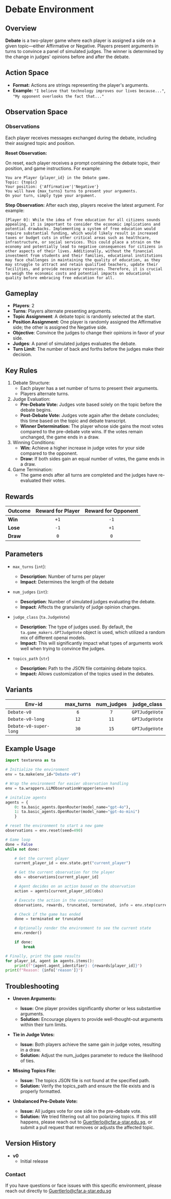 # Debate Environment

## Overview
**Debate** is a two-player game where each player is assigned a side on a given topic—either Affirmative or Negative. Players present arguments in turns to convince a panel of simulated judges. The winner is determined by the change in judges' opinions before and after the debate.

## Action Space
- **Format:** Actions are strings representing the player's arguments.
- **Example:** `"I believe that technology improves our lives because..."`, `"My opponent overlooks the fact that..."`

## Observation Space

### Observations
Each player receives messages exchanged during the debate, including their assigned topic and position.

**Reset Observation:**

On reset, each player receives a prompt containing the debate topic, their position, and game instructions. For example:
```plaintext
You are Player {player_id} in the Debate game.
Topic: {topic}
Your position: {'Affirmative'|'Negative'}
You will have {max_turns} turns to present your arguments.
On your turn, simply type your argument.
```

**Step Observation:**
After each step, players receive the latest argument. For example:
```plaintext
[Player 0]: While the idea of free education for all citizens sounds appealing, it is important to consider the economic implications and potential drawbacks. Implementing a system of free education would require substantial funding, which would likely result in increased taxes or budget cuts in other critical areas such as healthcare, infrastructure, or social services. This could place a strain on the economy and potentially lead to negative consequences for citizens in other aspects of their lives. Additionally, without the financial investment from students and their families, educational institutions may face challenges in maintaining the quality of education, as they may struggle to attract and retain qualified teachers, update their facilities, and provide necessary resources. Therefore, it is crucial to weigh the economic costs and potential impacts on educational quality before embracing free education for all.
```

## Gameplay
- **Players**: 2
- **Turns**: Players alternate presenting arguments.
- **Topic Assignment**: A debate topic is randomly selected at the start.
- **Position Assignment**: One player is randomly assigned the Affirmative side; the other is assigned the Negative side.
- **Objective**: Convince the judges to change their opinions in favor of your side.
- **Judges**: A panel of simulated judges evaluates the debate.
- **Turn Limit**: The number of back and forths before the judges make their decision.

## Key Rules
1. Debate Structure:
    - Each player has a set number of turns to present their arguments.
    - Players alternate turns.
2. Judge Evaluation:
    - **Pre-Debate Vote:** Judges vote based solely on the topic before the debate begins.
    - **Post-Debate Vote:** Judges vote again after the debate concludes; this time based on the topic and debate transcript.
    - **Winner Determination:** The player whose side gains the most votes compared to the pre-debate vote wins. If the votes remain unchanged, the game ends in a draw.
3. Winning Conditions:
    - **Win:** Achieve a higher increase in judge votes for your side compared to the opponent.
    - **Draw:** If both sides gain an equal number of votes, the game ends in a draw.
4. Game Termination:
    - The game ends after all turns are completed and the judges have re-evaluated their votes.

## Rewards
| Outcome          | Reward for Player | Reward for Opponent |
|------------------|:-----------------:|:-------------------:|
| **Win**          | `+1`              | `-1`                |
| **Lose**         | `-1`              | `+1`                |
| **Draw**         | `0`               | `0`                 |

## Parameters
- `max_turns` (`int`):
    - **Description**: Number of turns per player
    - **Impact**: Determines the length of the debate

- `num_judges` (`int`):
    - **Description**: Number of simulated judges evaluating the debate.
    - **Impact**: Affects the granularity of judge opinion changes.

- `judge_class` (`ta.JudgeVote`)
    - **Description**: The type of judges used. By default, the `ta.game_makers.GPTJudgeVote` object is used, which utilized a random mix of different openai models.
    - **Impact:** This will significantly impact what types of arguments work well when trying to convince the judges.

- `topics_path` (`str`)
    - **Description:** Path to the JSON file containing debate topics.
    - **Impact:** Allows customization of the topics used in the debates.

## Variants

| Env-id                   | max_turns | num_judges | judge_class    |
|--------------------------|:---------:|:----------:|:--------------:|
| `Debate-v0`              | `6`       | `7`        | `GPTJudgeVote` |
| `Debate-v0-long`         | `12`      | `11`       | `GPTJudgeVote` |
| `Debate-v0-super-long`   | `30`      | `15`       | `GPTJudgeVote` |


## Example Usage

```python
import textarena as ta

# Initialize the environment
env = ta.make(env_id="Debate-v0")

# Wrap the environment for easier observation handling
env = ta.wrappers.LLMObservationWrapper(env=env)

# initalize agents
agents = {
    0: ta.basic_agents.OpenRouter(model_name="gpt-4o"),
    1: ta.basic_agents.OpenRouter(model_name="gpt-4o-mini")
    }

# reset the environment to start a new game
observations = env.reset(seed=490)

# Game loop
done = False
while not done:

    # Get the current player
    current_player_id = env.state.get("current_player")

    # Get the current observation for the player
    obs = observations[current_player_id]

    # Agent decides on an action based on the observation
    action = agents[current_player_id](obs)

    # Execute the action in the environment
    observations, rewards, truncated, terminated, info = env.step(current_player_id, action)

    # Check if the game has ended
    done = terminated or truncated

    # Optionally render the environment to see the current state
    env.render()

    if done:
        break

# Finally, print the game results
for player_id, agent in agents.items():
    print(f"{agent.agent_identifier}: {rewards[player_id]}")
print(f"Reason: {info['reason']}")
```

## Troubleshooting
- **Uneven Arguments:**
    - **Issue:** One player provides significantly shorter or less substantive arguments.
    - **Solution:** Encourage players to provide well-thought-out arguments within their turn limits.

- **Tie in Judge Votes:**
    - **Issue:** Both players achieve the same gain in judge votes, resulting in a draw.
    - **Solution:** Adjust the num_judges parameter to reduce the likelihood of ties.

- **Missing Topics File:**
    - **Issue:** The topics JSON file is not found at the specified path.
    - **Solution:** Verify the topics_path and ensure the file exists and is properly formatted.

- **Unbalanced Pre-Debate Vote:**
    - **Issue:** All judges vote for one side in the pre-debate vote.
    - **Solution:** We tried filtering out all too polarizing topics. If this still happens, please reach out to Guertlerlo@cfar.a-star.edu.sg, or submit a pull request that removes or adjusts the affected topic.


## Version History
- **v0**
  - Initial release 



### Contact
If you have questions or face issues with this specific environment, please reach out directly to Guertlerlo@cfar.a-star.edu.sg
